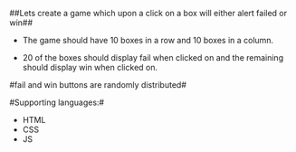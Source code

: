 ##Lets create a game which upon a click on a box will either alert failed or win##

- The game should have 10 boxes in a row and 10 boxes in a column.

- 20 of the boxes should display fail when clicked on and the remaining should display win when clicked on.

#fail and win buttons are randomly distributed#

#Supporting languages:#
- HTML
- CSS
- JS
